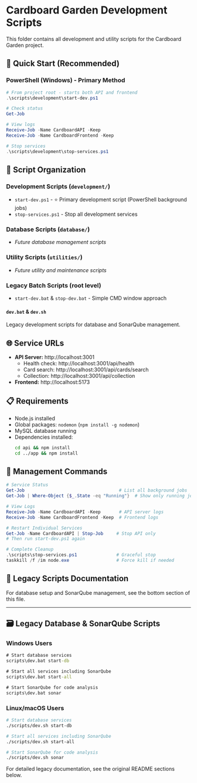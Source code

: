 # Cardboard Garden Development Scripts

This folder contains all development and utility scripts for the Cardboard Garden project.

## 🚀 **Quick Start (Recommended)**

### PowerShell (Windows) - Primary Method
```powershell
# From project root - starts both API and frontend
.\scripts\development\start-dev.ps1

# Check status
Get-Job

# View logs
Receive-Job -Name CardboardAPI -Keep
Receive-Job -Name CardboardFrontend -Keep

# Stop services
.\scripts\development\stop-services.ps1
```

## 📁 **Script Organization**

### **Development Scripts** (`development/`)
- `start-dev.ps1` - ⭐ Primary development script (PowerShell background jobs)
- `stop-services.ps1` - Stop all development services

### **Database Scripts** (`database/`)
- *Future database management scripts*

### **Utility Scripts** (`utilities/`)
- *Future utility and maintenance scripts*

### **Legacy Batch Scripts** (root level)
- `start-dev.bat` & `stop-dev.bat` - Simple CMD window approach

#### `dev.bat` & `dev.sh`
Legacy development scripts for database and SonarQube management.

## 🌐 **Service URLs**

- **API Server:** http://localhost:3001
  - Health check: http://localhost:3001/api/health
  - Card search: http://localhost:3001/api/cards/search
  - Collection: http://localhost:3001/api/collection
- **Frontend:** http://localhost:5173

## 📋 **Requirements**

- Node.js installed
- Global packages: `nodemon` (`npm install -g nodemon`)
- MySQL database running
- Dependencies installed:
  ```bash
  cd api && npm install
  cd ../app && npm install
  ```

## 🔧 **Management Commands**

```powershell
# Service Status
Get-Job                                    # List all background jobs
Get-Job | Where-Object {$_.State -eq "Running"}  # Show only running jobs

# View Logs
Receive-Job -Name CardboardAPI -Keep       # API server logs
Receive-Job -Name CardboardFrontend -Keep  # Frontend logs

# Restart Individual Services
Get-Job -Name CardboardAPI | Stop-Job     # Stop API only
# Then run start-dev.ps1 again

# Complete Cleanup
.\scripts\stop-services.ps1               # Graceful stop
taskkill /f /im node.exe                  # Force kill if needed
```

## 📝 **Legacy Scripts Documentation**

For database setup and SonarQube management, see the bottom section of this file.

---

## 🗃️ **Legacy Database & SonarQube Scripts**

### **Windows Users**
```cmd
# Start database services
scripts\dev.bat start-db

# Start all services including SonarQube
scripts\dev.bat start-all

# Start SonarQube for code analysis
scripts\dev.bat sonar
```

### **Linux/macOS Users**
```bash
# Start database services
./scripts/dev.sh start-db

# Start all services including SonarQube
./scripts/dev.sh start-all

# Start SonarQube for code analysis
./scripts/dev.sh sonar
```

For detailed legacy documentation, see the original README sections below.

